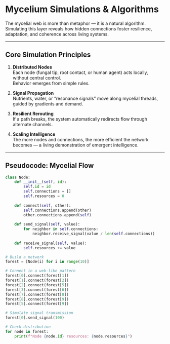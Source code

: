 # Mycelium Simulations & Algorithms

The mycelial web is more than metaphor — it is a natural algorithm.  
Simulating this layer reveals how hidden connections foster resilience, adaptation, and coherence across living systems.

---

## Core Simulation Principles

1. **Distributed Nodes**  
   Each node (fungal tip, root contact, or human agent) acts locally, without central control.  
   Behavior emerges from simple rules.

2. **Signal Propagation**  
   Nutrients, water, or “resonance signals” move along mycelial threads, guided by gradients and demand.

3. **Resilient Rerouting**  
   If a path breaks, the system automatically redirects flow through alternate channels.

4. **Scaling Intelligence**  
   The more nodes and connections, the more efficient the network becomes — a living demonstration of emergent intelligence.

---

## Pseudocode: Mycelial Flow

```python
class Node:
    def __init__(self, id):
        self.id = id
        self.connections = []
        self.resources = 0
    
    def connect(self, other):
        self.connections.append(other)
        other.connections.append(self)
    
    def send_signal(self, value):
        for neighbor in self.connections:
            neighbor.receive_signal(value / len(self.connections))
    
    def receive_signal(self, value):
        self.resources += value

# Build a network
forest = [Node(i) for i in range(10)]

# Connect in a web-like pattern
forest[0].connect(forest[1])
forest[1].connect(forest[2])
forest[2].connect(forest[5])
forest[3].connect(forest[6])
forest[7].connect(forest[8])
forest[8].connect(forest[9])
forest[5].connect(forest[9])

# Simulate signal transmission
forest[0].send_signal(100)

# Check distribution
for node in forest:
    print(f"Node {node.id} resources: {node.resources}")
